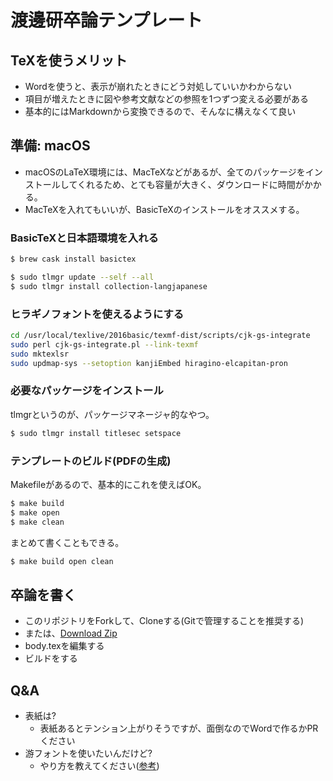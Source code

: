 # 渡邊研卒論テンプレート

## TeXを使うメリット

- Wordを使うと、表示が崩れたときにどう対処していいかわからない
- 項目が増えたときに図や参考文献などの参照を1つずつ変える必要がある
- 基本的にはMarkdownから変換できるので、そんなに構えなくて良い

## 準備: macOS

- macOSのLaTeX環境には、MacTeXなどがあるが、全てのパッケージをインストールしてくれるため、とても容量が大きく、ダウンロードに時間がかかる。
- MacTeXを入れてもいいが、BasicTeXのインストールをオススメする。

### BasicTeXと日本語環境を入れる

```bash
$ brew cask install basictex

$ sudo tlmgr update --self --all
$ sudo tlmgr install collection-langjapanese
```

### ヒラギノフォントを使えるようにする

```bash
cd /usr/local/texlive/2016basic/texmf-dist/scripts/cjk-gs-integrate
sudo perl cjk-gs-integrate.pl --link-texmf
sudo mktexlsr
sudo updmap-sys --setoption kanjiEmbed hiragino-elcapitan-pron
```

### 必要なパッケージをインストール

tlmgrというのが、パッケージマネージャ的なやつ。

```bash
$ sudo tlmgr install titlesec setspace
```

### テンプレートのビルド(PDFの生成)

Makefileがあるので、基本的にこれを使えばOK。

```bash
$ make build
$ make open
$ make clean
```

まとめて書くこともできる。

```bash
$ make build open clean
```

## 卒論を書く

- このリポジトリをForkして、Cloneする(Gitで管理することを推奨する)
- または、[Download Zip](https://github.com/keitalab/sotsuron-template-tex/archive/master.zip)
- body.texを編集する
- ビルドをする

## Q&A

- 表紙は?
    - 表紙あるとテンション上がりそうですが、面倒なのでWordで作るかPRください
- 游フォントを使いたいんだけど?
    - やり方を教えてください([参考](http://doratex.hatenablog.jp/entry/20151008/1444310306#27))
